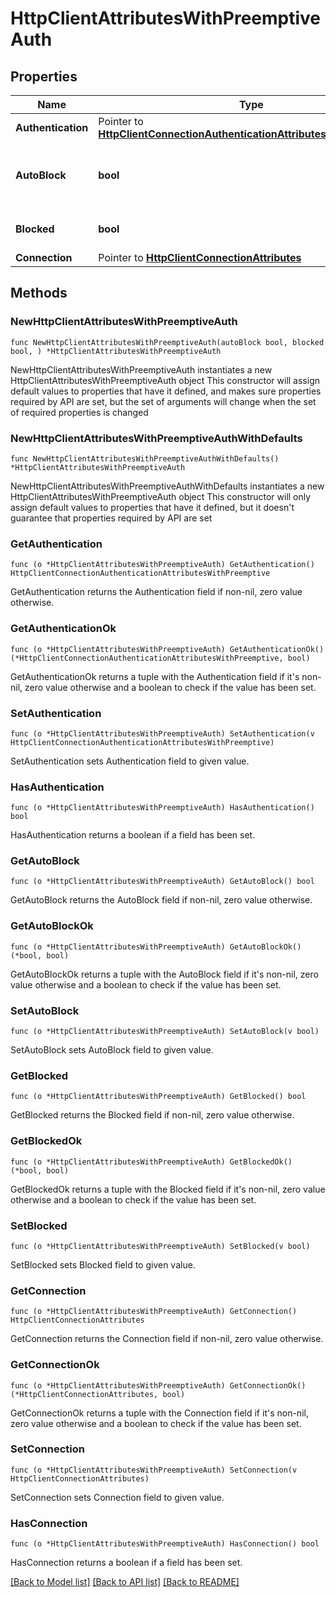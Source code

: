 # HttpClientAttributesWithPreemptiveAuth

## Properties

Name | Type | Description | Notes
------------ | ------------- | ------------- | -------------
**Authentication** | Pointer to [**HttpClientConnectionAuthenticationAttributesWithPreemptive**](HttpClientConnectionAuthenticationAttributesWithPreemptive.md) |  | [optional] 
**AutoBlock** | **bool** | Whether to auto-block outbound connections if remote peer is detected as unreachable/unresponsive | 
**Blocked** | **bool** | Whether to block outbound connections on the repository | 
**Connection** | Pointer to [**HttpClientConnectionAttributes**](HttpClientConnectionAttributes.md) |  | [optional] 

## Methods

### NewHttpClientAttributesWithPreemptiveAuth

`func NewHttpClientAttributesWithPreemptiveAuth(autoBlock bool, blocked bool, ) *HttpClientAttributesWithPreemptiveAuth`

NewHttpClientAttributesWithPreemptiveAuth instantiates a new HttpClientAttributesWithPreemptiveAuth object
This constructor will assign default values to properties that have it defined,
and makes sure properties required by API are set, but the set of arguments
will change when the set of required properties is changed

### NewHttpClientAttributesWithPreemptiveAuthWithDefaults

`func NewHttpClientAttributesWithPreemptiveAuthWithDefaults() *HttpClientAttributesWithPreemptiveAuth`

NewHttpClientAttributesWithPreemptiveAuthWithDefaults instantiates a new HttpClientAttributesWithPreemptiveAuth object
This constructor will only assign default values to properties that have it defined,
but it doesn't guarantee that properties required by API are set

### GetAuthentication

`func (o *HttpClientAttributesWithPreemptiveAuth) GetAuthentication() HttpClientConnectionAuthenticationAttributesWithPreemptive`

GetAuthentication returns the Authentication field if non-nil, zero value otherwise.

### GetAuthenticationOk

`func (o *HttpClientAttributesWithPreemptiveAuth) GetAuthenticationOk() (*HttpClientConnectionAuthenticationAttributesWithPreemptive, bool)`

GetAuthenticationOk returns a tuple with the Authentication field if it's non-nil, zero value otherwise
and a boolean to check if the value has been set.

### SetAuthentication

`func (o *HttpClientAttributesWithPreemptiveAuth) SetAuthentication(v HttpClientConnectionAuthenticationAttributesWithPreemptive)`

SetAuthentication sets Authentication field to given value.

### HasAuthentication

`func (o *HttpClientAttributesWithPreemptiveAuth) HasAuthentication() bool`

HasAuthentication returns a boolean if a field has been set.

### GetAutoBlock

`func (o *HttpClientAttributesWithPreemptiveAuth) GetAutoBlock() bool`

GetAutoBlock returns the AutoBlock field if non-nil, zero value otherwise.

### GetAutoBlockOk

`func (o *HttpClientAttributesWithPreemptiveAuth) GetAutoBlockOk() (*bool, bool)`

GetAutoBlockOk returns a tuple with the AutoBlock field if it's non-nil, zero value otherwise
and a boolean to check if the value has been set.

### SetAutoBlock

`func (o *HttpClientAttributesWithPreemptiveAuth) SetAutoBlock(v bool)`

SetAutoBlock sets AutoBlock field to given value.


### GetBlocked

`func (o *HttpClientAttributesWithPreemptiveAuth) GetBlocked() bool`

GetBlocked returns the Blocked field if non-nil, zero value otherwise.

### GetBlockedOk

`func (o *HttpClientAttributesWithPreemptiveAuth) GetBlockedOk() (*bool, bool)`

GetBlockedOk returns a tuple with the Blocked field if it's non-nil, zero value otherwise
and a boolean to check if the value has been set.

### SetBlocked

`func (o *HttpClientAttributesWithPreemptiveAuth) SetBlocked(v bool)`

SetBlocked sets Blocked field to given value.


### GetConnection

`func (o *HttpClientAttributesWithPreemptiveAuth) GetConnection() HttpClientConnectionAttributes`

GetConnection returns the Connection field if non-nil, zero value otherwise.

### GetConnectionOk

`func (o *HttpClientAttributesWithPreemptiveAuth) GetConnectionOk() (*HttpClientConnectionAttributes, bool)`

GetConnectionOk returns a tuple with the Connection field if it's non-nil, zero value otherwise
and a boolean to check if the value has been set.

### SetConnection

`func (o *HttpClientAttributesWithPreemptiveAuth) SetConnection(v HttpClientConnectionAttributes)`

SetConnection sets Connection field to given value.

### HasConnection

`func (o *HttpClientAttributesWithPreemptiveAuth) HasConnection() bool`

HasConnection returns a boolean if a field has been set.


[[Back to Model list]](../README.md#documentation-for-models) [[Back to API list]](../README.md#documentation-for-api-endpoints) [[Back to README]](../README.md)


